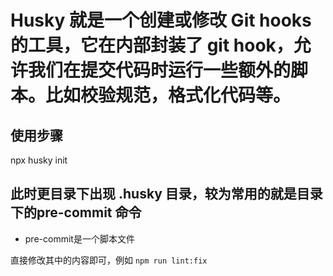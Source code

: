 # Husky 就是一个创建或修改 Git hooks 的工具，它在内部封装了 git hook，允许我们在提交代码时运行一些额外的脚本。比如校验规范，格式化代码等。

## 使用步骤

npx husky init

## 此时更目录下出现 .husky 目录，较为常用的就是目录下的pre-commit 命令

- pre-commit是一个脚本文件

直接修改其中的内容即可，例如 `npm run lint:fix`
